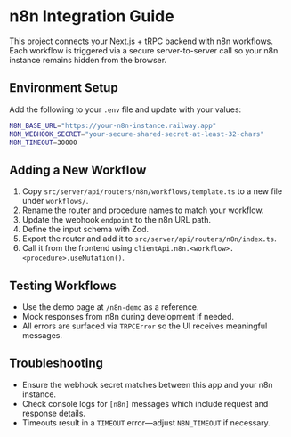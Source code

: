 # n8n Integration Guide

This project connects your Next.js + tRPC backend with n8n workflows. Each workflow is triggered via a secure server-to-server call so your n8n instance remains hidden from the browser.

## Environment Setup

Add the following to your `.env` file and update with your values:

```bash
N8N_BASE_URL="https://your-n8n-instance.railway.app"
N8N_WEBHOOK_SECRET="your-secure-shared-secret-at-least-32-chars"
N8N_TIMEOUT=30000
```

## Adding a New Workflow

1. Copy `src/server/api/routers/n8n/workflows/template.ts` to a new file under `workflows/`.
2. Rename the router and procedure names to match your workflow.
3. Update the webhook `endpoint` to the n8n URL path.
4. Define the input schema with Zod.
5. Export the router and add it to `src/server/api/routers/n8n/index.ts`.
6. Call it from the frontend using `clientApi.n8n.<workflow>.<procedure>.useMutation()`.

## Testing Workflows

- Use the demo page at `/n8n-demo` as a reference.
- Mock responses from n8n during development if needed.
- All errors are surfaced via `TRPCError` so the UI receives meaningful messages.

## Troubleshooting

- Ensure the webhook secret matches between this app and your n8n instance.
- Check console logs for `[n8n]` messages which include request and response details.
- Timeouts result in a `TIMEOUT` error—adjust `N8N_TIMEOUT` if necessary.
